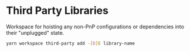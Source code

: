 # Third Party Libraries

Workspace for hoisting any non-PnP configurations or dependencies into their "unplugged" state.

```sh
yarn workspace third-party add -[D]E library-name
```